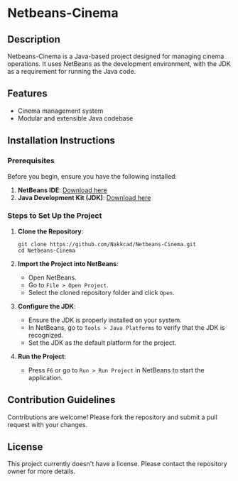 # Netbeans-Cinema

## Description
Netbeans-Cinema is a Java-based project designed for managing cinema operations. It uses NetBeans as the development environment, with the JDK as a requirement for running the Java code.

## Features
- Cinema management system
- Modular and extensible Java codebase

## Installation Instructions

### Prerequisites
Before you begin, ensure you have the following installed:
1. **NetBeans IDE**: [Download here](https://netbeans.apache.org/download/index.html)
2. **Java Development Kit (JDK)**: [Download here](https://www.oracle.com/java/technologies/javase-jdk11-downloads.html)

### Steps to Set Up the Project
1. **Clone the Repository**:
   ```
   git clone https://github.com/Nakkcad/Netbeans-Cinema.git
   cd Netbeans-Cinema
   ```

2. **Import the Project into NetBeans**:
   - Open NetBeans.
   - Go to `File > Open Project`.
   - Select the cloned repository folder and click `Open`.

3. **Configure the JDK**:
   - Ensure the JDK is properly installed on your system.
   - In NetBeans, go to `Tools > Java Platforms` to verify that the JDK is recognized.
   - Set the JDK as the default platform for the project.

4. **Run the Project**:
   - Press `F6` or go to `Run > Run Project` in NetBeans to start the application.

## Contribution Guidelines
Contributions are welcome! Please fork the repository and submit a pull request with your changes.

## License
This project currently doesn't have a license. Please contact the repository owner for more details.
